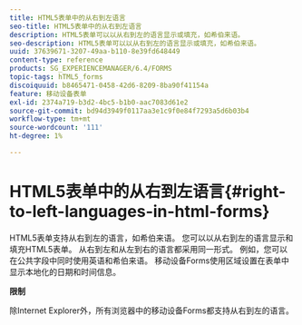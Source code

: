 ```yaml
---
title: HTML5表单中的从右到左语言
seo-title: HTML5表单中的从右到左语言
description: HTML5表单可以以从右到左的语言显示或填充，如希伯来语。
seo-description: HTML5表单可以以从右到左的语言显示或填充，如希伯来语。
uuid: 37639671-3207-49aa-b110-8e39fd648449
content-type: reference
products: SG_EXPERIENCEMANAGER/6.4/FORMS
topic-tags: hTML5_forms
discoiquuid: b8465471-0458-42d6-8209-8ba90f41154a
feature: 移动设备表单
exl-id: 2374a719-b3d2-4bc5-b1b0-aac7083d61e2
source-git-commit: bd94d3949f0117aa3e1c9f0e84f7293a5d6b03b4
workflow-type: tm+mt
source-wordcount: '111'
ht-degree: 1%

---
```


# HTML5表单中的从右到左语言{#right-to-left-languages-in-html-forms}

HTML5表单支持从右到左的语言，如希伯来语。 您可以以从右到左的语言显示和填充HTML5表单。 从右到左和从左到右的语言都采用同一形式。 例如，您可以在公共字段中同时使用英语和希伯来语。 移动设备Forms使用区域设置在表单中显示本地化的日期和时间信息。

**限制**

除Internet Explorer外，所有浏览器中的移动设备Forms都支持从右到左的语言。
